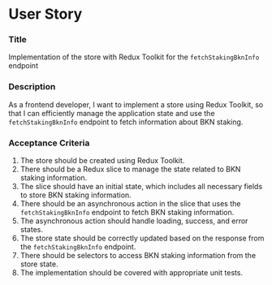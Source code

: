 # User Story

### Title

Implementation of the store with Redux Toolkit for the `fetchStakingBknInfo` endpoint

### Description

As a frontend developer, I want to implement a store using Redux Toolkit, so that I can efficiently manage the
application state and use the `fetchStakingBknInfo` endpoint to fetch information about BKN staking.

### Acceptance Criteria

1. The store should be created using Redux Toolkit.
2. There should be a Redux slice to manage the state related to BKN staking information.
3. The slice should have an initial state, which includes all necessary fields to store BKN staking information.
4. There should be an asynchronous action in the slice that uses the `fetchStakingBknInfo` endpoint to fetch BKN staking
   information.
5. The asynchronous action should handle loading, success, and error states.
6. The store state should be correctly updated based on the response from the `fetchStakingBknInfo` endpoint.
7. There should be selectors to access BKN staking information from the store state.
8. The implementation should be covered with appropriate unit tests.